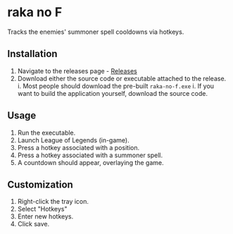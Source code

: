 ﻿# raka no F
Tracks the enemies' summoner spell cooldowns via hotkeys.

## Installation
1. Navigate to the releases page - [Releases](https://github.com/anthony-hicks/raka-no-f/releases)<br>
2. Download either the source code or executable attached to the release.
	i. Most people should download the pre-built `raka-no-f.exe`
	i. If you want to build the application yourself, download the source code.

## Usage
1. Run the executable.
2. Launch League of Legends (in-game).
3. Press a hotkey associated with a position.
4. Press a hotkey associated with a summoner spell.
5. A countdown should appear, overlaying the game.

## Customization
1. Right-click the tray icon.
2. Select "Hotkeys"
3. Enter new hotkeys.
4. Click save.
